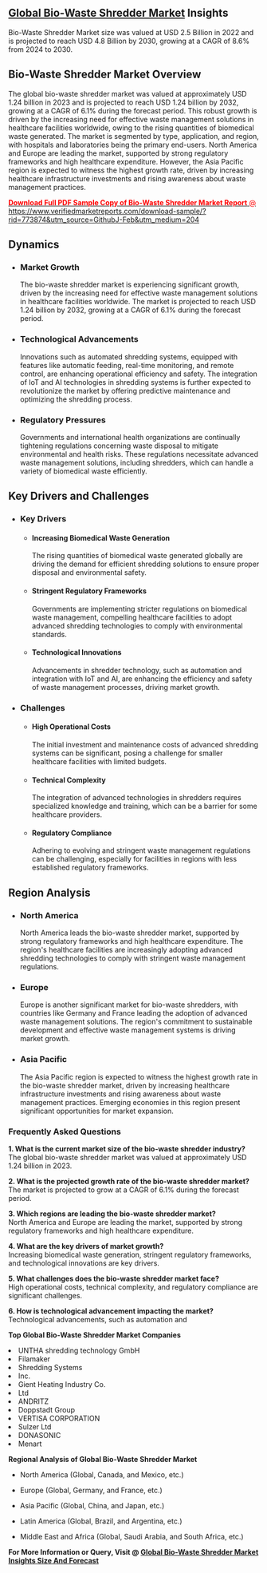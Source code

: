 <h2><a href="https://www.verifiedmarketreports.com/download-sample/?rid=773874&amp;utm_source=GithubJ&amp;utm_medium=204" target="_blank">Global Bio-Waste Shredder Market</a> Insights</h2><p>Bio-Waste Shredder Market size was valued at USD 2.5 Billion in 2022 and is projected to reach USD 4.8 Billion by 2030, growing at a CAGR of 8.6% from 2024 to 2030.</p><p> <h2>Bio-Waste Shredder Market Overview</h2> <p>The global bio-waste shredder market was valued at approximately USD 1.24 billion in 2023 and is projected to reach USD 1.24 billion by 2032, growing at a CAGR of 6.1% during the forecast period. This robust growth is driven by the increasing need for effective waste management solutions in healthcare facilities worldwide, owing to the rising quantities of biomedical waste generated. The market is segmented by type, application, and region, with hospitals and laboratories being the primary end-users. North America and Europe are leading the market, supported by strong regulatory frameworks and high healthcare expenditure. However, the Asia Pacific region is expected to witness the highest growth rate, driven by increasing healthcare infrastructure investments and rising awareness about waste management practices. </p> <p><a href="#"><p><span class=""><span style="color: #ff0000;"><strong>Download Full PDF Sample Copy of Bio-Waste Shredder Market Report</strong> @ </span><a href="https://www.verifiedmarketreports.com/download-sample/?rid=773874&amp;utm_source=GithubJ-Feb&amp;utm_medium=204" target="_blank">https://www.verifiedmarketreports.com/download-sample/?rid=773874&amp;utm_source=GithubJ-Feb&amp;utm_medium=204</a></span></p></a></p> <h2>Dynamics</h2> <ul> <li><h3>Market Growth</h3> <p>The bio-waste shredder market is experiencing significant growth, driven by the increasing need for effective waste management solutions in healthcare facilities worldwide. The market is projected to reach USD 1.24 billion by 2032, growing at a CAGR of 6.1% during the forecast period. </p> </li> <li><h3>Technological Advancements</h3> <p>Innovations such as automated shredding systems, equipped with features like automatic feeding, real-time monitoring, and remote control, are enhancing operational efficiency and safety. The integration of IoT and AI technologies in shredding systems is further expected to revolutionize the market by offering predictive maintenance and optimizing the shredding process. </p> </li> <li><h3>Regulatory Pressures</h3> <p>Governments and international health organizations are continually tightening regulations concerning waste disposal to mitigate environmental and health risks. These regulations necessitate advanced waste management solutions, including shredders, which can handle a variety of biomedical waste efficiently. </p> </li> </ul> <h2>Key Drivers and Challenges</h2> <ul> <li><h3>Key Drivers</h3> <ul> <li><h4>Increasing Biomedical Waste Generation</h4> <p>The rising quantities of biomedical waste generated globally are driving the demand for efficient shredding solutions to ensure proper disposal and environmental safety. </p> </li> <li><h4>Stringent Regulatory Frameworks</h4> <p>Governments are implementing stricter regulations on biomedical waste management, compelling healthcare facilities to adopt advanced shredding technologies to comply with environmental standards. </p> </li> <li><h4>Technological Innovations</h4> <p>Advancements in shredder technology, such as automation and integration with IoT and AI, are enhancing the efficiency and safety of waste management processes, driving market growth. </p> </li> </ul> </li> <li><h3>Challenges</h3> <ul> <li><h4>High Operational Costs</h4> <p>The initial investment and maintenance costs of advanced shredding systems can be significant, posing a challenge for smaller healthcare facilities with limited budgets. </p> </li> <li><h4>Technical Complexity</h4> <p>The integration of advanced technologies in shredders requires specialized knowledge and training, which can be a barrier for some healthcare providers. </p> </li> <li><h4>Regulatory Compliance</h4> <p>Adhering to evolving and stringent waste management regulations can be challenging, especially for facilities in regions with less established regulatory frameworks. </p> </li> </ul> </li> </ul> <h2>Region Analysis</h2> <ul> <li><h3>North America</h3> <p>North America leads the bio-waste shredder market, supported by strong regulatory frameworks and high healthcare expenditure. The region's healthcare facilities are increasingly adopting advanced shredding technologies to comply with stringent waste management regulations. </p> </li> <li><h3>Europe</h3> <p>Europe is another significant market for bio-waste shredders, with countries like Germany and France leading the adoption of advanced waste management solutions. The region's commitment to sustainable development and effective waste management systems is driving market growth. </p> </li> <li><h3>Asia Pacific</h3> <p>The Asia Pacific region is expected to witness the highest growth rate in the bio-waste shredder market, driven by increasing healthcare infrastructure investments and rising awareness about waste management practices. Emerging economies in this region present significant opportunities for market expansion. </p> </li> </ul> <h3>Frequently Asked Questions</h3> <p><strong>1. What is the current market size of the bio-waste shredder industry?</strong><br> The global bio-waste shredder market was valued at approximately USD 1.24 billion in 2023. </p> <p><strong>2. What is the projected growth rate of the bio-waste shredder market?</strong><br> The market is projected to grow at a CAGR of 6.1% during the forecast period. </p> <p><strong>3. Which regions are leading the bio-waste shredder market?</strong><br> North America and Europe are leading the market, supported by strong regulatory frameworks and high healthcare expenditure. </p> <p><strong>4. What are the key drivers of market growth?</strong><br> Increasing biomedical waste generation, stringent regulatory frameworks, and technological innovations are key drivers. </p> <p><strong>5. What challenges does the bio-waste shredder market face?</strong><br> High operational costs, technical complexity, and regulatory compliance are significant challenges. </p> <p><strong>6. How is technological advancement impacting the market?</strong><br> Technological advancements, such as automation and</p><p><strong>Top Global Bio-Waste Shredder Market Companies</strong></p><div data-test-id=""><p><li>UNTHA shredding technology GmbH</li><li> Filamaker</li><li> Shredding Systems</li><li> Inc.</li><li> Gient Heating Industry Co.</li><li> Ltd</li><li> ANDRITZ</li><li> Doppstadt Group</li><li> VERTISA CORPORATION</li><li> Sulzer Ltd</li><li> DONASONIC</li><li> Menart</li></p><div><strong>Regional Analysis of&nbsp;Global Bio-Waste Shredder Market</strong></div><ul><li dir="ltr"><p dir="ltr">North America&nbsp;(Global, Canada, and Mexico, etc.)</p></li><li dir="ltr"><p dir="ltr">Europe (Global, Germany, and France, etc.)</p></li><li dir="ltr"><p dir="ltr">Asia Pacific&nbsp;(Global, China, and Japan, etc.)</p></li><li dir="ltr"><p dir="ltr">Latin America&nbsp;(Global, Brazil, and Argentina, etc.)</p></li><li dir="ltr">Middle East and Africa&nbsp;(Global, Saudi Arabia, and South Africa, etc.)</li></ul><p><strong>For More Information or Query, Visit @&nbsp;</strong><strong><a href="https://www.verifiedmarketreports.com/product/bio-waste-shredder-market/?utm_source=GithubJ&amp;utm_medium=204" target="_blank">Global Bio-Waste Shredder Market Insights Size And Forecast</a></strong></p></div>
